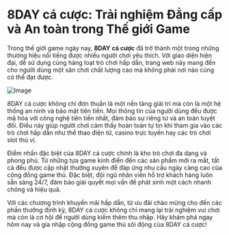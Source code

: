 # 8DAY cá cược: Trải nghiệm Đẳng cấp và An toàn trong Thế giới Game

Trong thế giới game ngày nay, **8DAY cá cược** đã trở thành một trong những thương hiệu nổi tiếng được nhiều người chơi yêu thích. Với giao diện hiện đại, dễ sử dụng cùng hàng loạt trò chơi hấp dẫn, trang web này mang đến cho người dùng một sân chơi chất lượng cao mà không phải nơi nào cũng có thể đạt được.

![Image](https://github.com/user-attachments/assets/bd51ea9f-0666-407b-a7a7-98ead6de688c)

8DAY cá cược không chỉ đơn thuần là một nền tảng giải trí mà còn là một hệ thống an ninh và bảo mật tiên tiến. Mọi thông tin của người dùng đều được mã hóa với công nghệ tiên tiến nhất, đảm bảo sự riêng tư và an toàn tuyệt đối. Điều này giúp người chơi cảm thấy hoàn toàn tự tin khi tham gia vào các trò chơi hấp dẫn như thể thao điện tử, casino trực tuyến hay các trò chơi slot thú vị.

Điểm nhấn đặc biệt của 8DAY cá cược chính là kho trò chơi đa dạng và phong phú. Từ những tựa game kinh điển đến các sản phẩm mới ra mắt, tất cả đều được cập nhật thường xuyên để đáp ứng nhu cầu ngày càng cao của cộng đồng game thủ. Đặc biệt, đội ngũ nhân viên hỗ trợ khách hàng luôn sẵn sàng 24/7, đảm bảo giải quyết mọi vấn đề phát sinh một cách nhanh chóng và hiệu quả.

Với các chương trình khuyến mãi hấp dẫn, từ ưu đãi chào mừng cho đến các phần thưởng định kỳ, 8DAY cá cược không chỉ mang lại trải nghiệm vui chơi mà còn là cơ hội để người dùng kiếm thêm thu nhập. Hãy khám phá ngay hôm nay và gia nhập cộng đồng game thủ sôi động của 8DAY cá cược!